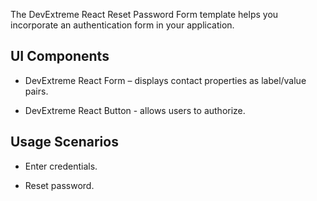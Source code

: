 The DevExtreme React Reset Password Form template helps you incorporate an authentication form in your application.

## UI Components  

- DevExtreme React Form – displays contact properties as label/value pairs.

- DevExtreme React Button - allows users to authorize.

## Usage Scenarios 

- Enter credentials.

- Reset password.